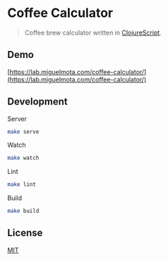 # Coffee Calculator

> Coffee brew calculator written in [ClojureScript](https://clojurescript.org/).

## Demo

[https://lab.miguelmota.com/coffee-calculator/](https://lab.miguelmota.com/coffee-calculator/)

## Development

Server

```sh
make serve
```

Watch

```sh
make watch
```

Lint

```sh
make lint
```

Build

```sh
make build
```

## License

[MIT](LICENSE)
